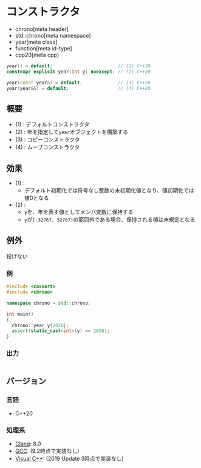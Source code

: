 # コンストラクタ
* chrono[meta header]
* std::chrono[meta namespace]
* year[meta class]
* function[meta id-type]
* cpp20[meta cpp]

```cpp
year() = default;                        // (1) C++20
constexpr explicit year(int y) noexcept; // (2) C++20

year(const year&) = default;             // (3) C++20
year(year&&) = default;                  // (4) C++20
```

## 概要
- (1) : デフォルトコンストラクタ
- (2) : 年を指定して`year`オブジェクトを構築する
- (3) : コピーコンストラクタ
- (4) : ムーブコンストラクタ


## 効果
- (1) :
    - デフォルト初期化では符号なし整数の未初期化値となり、値初期化では値0となる
- (2) :
    - `y`を、年を表す値としてメンバ変数に保持する
    - `y`が`[-32767, 32767]`の範囲外である場合、保持される値は未規定となる


## 例外
投げない


### 例
```cpp example
#include <cassert>
#include <chrono>

namespace chrono = std::chrono;

int main()
{
  chrono::year y{2020};
  assert(static_cast<int>(y) == 2020);
}
```

### 出力
```
```

## バージョン
### 言語
- C++20

### 処理系
- [Clang](/implementation.md#clang): 8.0
- [GCC](/implementation.md#gcc): (9.2時点で実装なし)
- [Visual C++](/implementation.md#visual_cpp): (2019 Update 3時点で実装なし)

